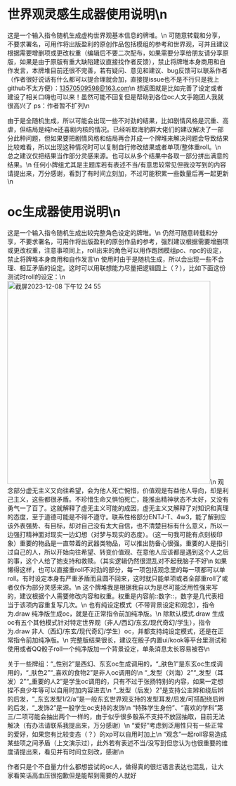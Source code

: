 # 世界观灵感生成器使用说明\n
这是一个输入指令随机生成虚构世界观基本信息的牌堆。\n
可随意转载和分享，不要求署名，可用作将出版盈利的原创作品包括模组的参考和世界观，可并且建议根据需要增删项或更改权重（编辑后不要二次配布，如果需要分享给朋友请分享原版，如果是由于原版有重大缺陷建议直接找作者反馈），禁止将牌堆本身商用和自作发言，本牌堆目前还很不完善，若有疑问、意见和建议、bug反馈可以联系作者（作者很好说话有什么都可以提合理就会加，直接提issue也不是不行只是我上github不太方便）：13570509598@163.com\n
想返图就是比如完善了设定或者建设了相关口嗨也可以来！虽然可能不回复但是帮助到各位oc人文手跑团人我就很高兴了 ps：作者暂不扩列\n

由于是全随机生成，所以可能会出现一些不对劲的结果，比如剧情风格是沉重、高虐，但结局是纯he还喜剧内核的情况。已经听取海豹群大佬们的建议解决了一部分此种问题，但如果要把剧情风格和结局再合并成一个牌堆来解决问题会导致结果比较难看，所以出现这种情况时可以复制自行修改结果或者单项/整体重roll。\n
总之建议仅把结果当作部分灵感来源。也可以从多个结果中各取一部分拼出满意的结果。\n
任何小牌组尤其是主题库若有表述不当/有意思较常见但我没写到的内容请提出来，万分感谢，看到了有时间立刻加，不过可能积累一些数量后再一起更新\n
# oc生成器使用说明\n
这是一个输入指令随机生成出较完整角色设定的牌堆。\n
仍然可随意转载和分享，不要求署名，可用作将出版盈利的原创作品的参考，强烈建议根据需要增删项或更改权重，注意事项同上，roll出来的角色可以用作跑团模组pc、npc的设定，禁止将牌堆本身商用和自作发言\n
使用时由于是随机生成，所以会出现一些不合理、相互矛盾的设定。这时可以用联想能力尽量把逻辑圆上（？），比如下面这份测试时roll的设定：\n<img width="462" alt="截屏2023-12-08 下午12 24 55" src="https://github.com/luoli218/world-and-oc-generator/assets/90557862/19a22a04-cc20-4f80-9602-52042dc0d16e">\n
观念部分虚无主义又向往希望，会为他人死亡惋惜，价值观是有益他人导向，却是利己主义，这些都很矛盾。不珍惜生命又惧怕死亡，能推出精神状态不太好，又没有勇气一了百了。这就解释了虚无主义可能的成因，虚无主义又解释了对知识和真理的态度，至于道德可能是不得不遵守。联系性格部分ENTJ-T、4w3，能了解到应该外表强势、有目标，却对自己没有太大自信，也不清楚目标有什么意义，所以一边强打精神面对现实一边幻想（对梦与现实的态度）。（这一句我可能有点刻板印象）重要的物品是一直带着的武器类物品，可以推出防备心很强。重要的人是指引过自己的人，所以开始向往希望、转变价值观、在意他人应该都是遇到这个人之后的事，这个人给了她支持和救赎。（其实逻辑仍然很混乱对不起我脑子不好\n
如果懒得这样，也可以直接重roll不对劲的部分，每一项包括观念里的每一项都可以单roll。有时设定本身有严重矛盾而且圆不回来，这时就只能单项或者全部重roll了或者仅作为部分灵感来源。\n
这个牌堆我是根据我自以为是尽可能泛用性强来写的，建议根据个人需要修改内容和权重。权重是内容前::数字::，数字是几代表相当于该项内容重复写几次。\n
也有纯设定模式（不带背景设定和观念），指令为.draw 纯净版生成oc，就是在正常指令前加纯净版。\n
除默认模式.draw 生成oc有五个其他模式针对特定世界观（非人/西幻/东玄/现代奇幻/学生），指令为.draw 非人（西幻/东玄/现代奇幻/学生）oc，并都支持纯设定模式，还是在正常指令前加纯净版。\n
完整版结果很长，建议在骰子内置ui/kook等平台里测试和使用或者QQ骰子roll一个纯净版加一个背景设定，单条消息太长容易被吞\n

关于一些牌组：“_性别2”是西幻、东玄oc生成调用的，“_肤色1”是东玄oc生成调用的，“_肤色2”“_喜欢的食物2”是非人oc调用的\n
“_发型（刘海）2”“_发型（耳发）2”“_重要的人2”是学生oc调用的，只有不过于张扬特别的内容，如果一定想捏不良少年等可以自用时加内容进去\n
“_发型（后发）2”是支持公主辫和绕后辫的后发，“_东玄发型1/2/a”是一般东玄世界观支持的发型耳发/后发/可搭配绕后辫的后发，“_发饰2”是一般学生oc支持的发饰\n
“特殊学生身份”、“喜欢的学科”第三/二项可能会抽出两个一样的，由于似乎很多骰系不支持不放回抽取，目前无法解决（有办法请联系我提出来，万分感谢）\n
“爱好”考虑到泛用性只有一些正常的爱好，如果您有比较变态（？）的xp可以自用时加上\n
“观念”一起roll容易造成某些项之间矛盾（上文演示过），此外若有表述不当/没写到但您认为也很重要的维度请提出来，看见并有时间立刻改，感谢\n

作者只是个不自量力什么都想尝试的oc人，做得真的很烂语言表达也混乱，让大家看笑话高血压很抱歉但是能帮到需要的人就好
